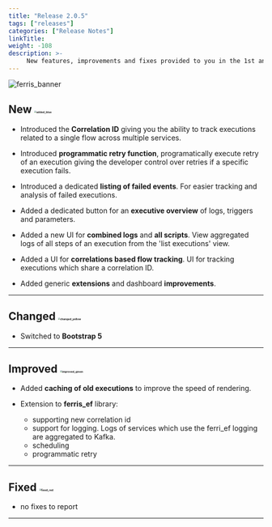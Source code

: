 ```yaml
---
title: "Release 2.0.5"
tags: ["releases"] 
categories: ["Release Notes"]
linkTitle:
weight: -108
description: >-
     New features, improvements and fixes provided to you in the 1st and 2nd Quarter of 2023.
---
```


![ferris_banner](/images/ferris_banner.png)


## New <img src="/images/added_blue.png" alt="added_blue" style="zoom:25%;" />

- Introduced the **Correlation ID** giving you the ability to track executions related to a single flow across multiple services.

- Introduced **programmatic retry function**, programatically execute retry of an execution giving the developer control over retries if a specific execution fails.

- Introduced a dedicated **listing of failed events**. For easier tracking and analysis of failed executions.

- Added a dedicated button for an **executive overview** of logs, triggers and parameters.

- Added a new UI for **combined logs** and **all scripts**. View aggregated logs of all steps of an execution from the 'list executions' view.

- Added a UI for **correlations based flow tracking**. UI for tracking executions which share a correlation ID.

- Added generic **extensions** and dashboard **improvements**.

---


## Changed <img src="/images/changed_yellow.png" alt="changed_yellow" style="zoom:25%;" /> 

- Switched to **Bootstrap 5**

---


## Improved <img src="/images/improved_green.png" alt="improved_green" style="zoom:25%;" />

- Added **caching of old executions** to improve the speed of rendering.

- Extension to **ferris_ef** library:

    - supporting new correlation id
    - support for logging. Logs of services which use the ferri_ef logging are aggregated to Kafka.
    - scheduling
    - programmatic retry

---


## Fixed <img src="/images/fixed_red.png" alt="fixed_red" style="zoom:25%;" />

- no fixes to report

---

